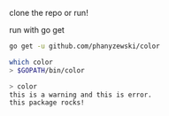 clone the repo or run!

run with go get

```sh
go get -u github.com/phanyzewski/color

which color
> $GOPATH/bin/color

> color
this is a warning and this is error.
this package rocks!
```
